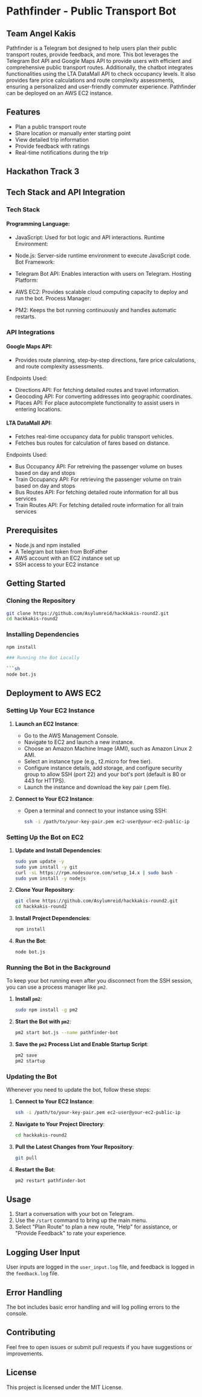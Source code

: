 # Pathfinder - Public Transport Bot
## Team Angel Kakis

Pathfinder is a Telegram bot designed to help users plan their public transport routes, provide feedback, and more. This bot leverages the Telegram Bot API and Google Maps API to provide users with efficient and comprehensive public transport routes. Additionally, the chatbot integrates functionalities using the LTA DataMall API to check occupancy levels. It also provides fare price calculations and route complexity assessments, ensuring a personalized and user-friendly commuter experience. Pathfinder can be deployed on an AWS EC2 instance.

## Features

- Plan a public transport route
- Share location or manually enter starting point
- View detailed trip information
- Provide feedback with ratings
- Real-time notifications during the trip
  
## Hackathon Track 3

## Tech Stack and API Integration
### Tech Stack
#### Programming Language:

- JavaScript: Used for bot logic and API interactions.
Runtime Environment:

- Node.js: Server-side runtime environment to execute JavaScript code.
Bot Framework:

- Telegram Bot API: Enables interaction with users on Telegram.
Hosting Platform:

- AWS EC2: Provides scalable cloud computing capacity to deploy and run the bot.
Process Manager:

- PM2: Keeps the bot running continuously and handles automatic restarts.
  
### API Integrations
#### Google Maps API:
- Provides route planning, step-by-step directions, fare price calculations, and route complexity assessments.
  
Endpoints Used:
- Directions API: For fetching detailed routes and travel information.
- Geocoding API: For converting addresses into geographic coordinates.
- Places API: For place autocomplete functionality to assist users in entering locations.
  
#### LTA DataMall API:
- Fetches real-time occupancy data for public transport vehicles.
- Fetches bus routes for calculation of fares based on distance. 

Endpoints Used:
- Bus Occupancy API: For retreiving the passenger volume on buses based on day and stops 
- Train Occupancy API: For retrieving the passenger volume on train based on day and stops
- Bus Routes  API: For fetching detailed route information for all bus services
- Train Routes  API: For fetching detailed route information for all train services 
  
## Prerequisites

- Node.js and npm installed
- A Telegram bot token from BotFather
- AWS account with an EC2 instance set up
- SSH access to your EC2 instance

## Getting Started

### Cloning the Repository

```sh
git clone https://github.com/Asylumreid/hackkakis-round2.git
cd hackkakis-round2
```

### Installing Dependencies

```sh
npm install

### Running the Bot Locally

```sh
node bot.js
```

## Deployment to AWS EC2

### Setting Up Your EC2 Instance

1. **Launch an EC2 Instance**:
   - Go to the AWS Management Console.
   - Navigate to EC2 and launch a new instance.
   - Choose an Amazon Machine Image (AMI), such as Amazon Linux 2 AMI.
   - Select an instance type (e.g., t2.micro for free tier).
   - Configure instance details, add storage, and configure security group to allow SSH (port 22) and your bot's port (default is 80 or 443 for HTTPS).
   - Launch the instance and download the key pair (.pem file).

2. **Connect to Your EC2 Instance**:
   - Open a terminal and connect to your instance using SSH:
     ```sh
     ssh -i /path/to/your-key-pair.pem ec2-user@your-ec2-public-ip
     ```

### Setting Up the Bot on EC2

1. **Update and Install Dependencies**:
   ```sh
   sudo yum update -y
   sudo yum install -y git
   curl -sL https://rpm.nodesource.com/setup_14.x | sudo bash -
   sudo yum install -y nodejs
   ```

2. **Clone Your Repository**:
   ```sh
   git clone https://github.com/Asylumreid/hackkakis-round2.git
   cd hackkakis-round2
   ```

3. **Install Project Dependencies**:
   ```sh
   npm install
   ```

4. **Run the Bot**:
   ```sh
   node bot.js
   ```

### Running the Bot in the Background

To keep your bot running even after you disconnect from the SSH session, you can use a process manager like `pm2`.

1. **Install `pm2`**:
   ```sh
   sudo npm install -g pm2
   ```

2. **Start the Bot with `pm2`**:
   ```sh
   pm2 start bot.js --name pathfinder-bot
   ```

3. **Save the `pm2` Process List and Enable Startup Script**:
   ```sh
   pm2 save
   pm2 startup
   ```

### Updating the Bot

Whenever you need to update the bot, follow these steps:

1. **Connect to Your EC2 Instance**:
   ```sh
   ssh -i /path/to/your-key-pair.pem ec2-user@your-ec2-public-ip
   ```

2. **Navigate to Your Project Directory**:
   ```sh
   cd hackkakis-round2
   ```

3. **Pull the Latest Changes from Your Repository**:
   ```sh
   git pull
   ```

4. **Restart the Bot**:
   ```sh
   pm2 restart pathfinder-bot
   ```

## Usage

1. Start a conversation with your bot on Telegram.
2. Use the `/start` command to bring up the main menu.
3. Select "Plan Route" to plan a new route, "Help" for assistance, or "Provide Feedback" to rate your experience.

## Logging User Input

User inputs are logged in the `user_input.log` file, and feedback is logged in the `feedback.log` file.

## Error Handling

The bot includes basic error handling and will log polling errors to the console.

## Contributing

Feel free to open issues or submit pull requests if you have suggestions or improvements.

## License

This project is licensed under the MIT License.




